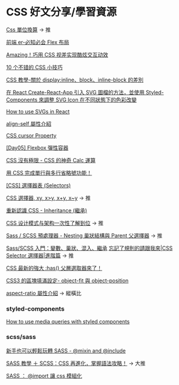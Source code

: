 # CSS 好文分享/學習資源

[Css 單位換算](https://ithelp.ithome.com.tw/articles/10222932) -> 推

[前端 er-必知必会 Flex 布局](https://juejin.cn/post/7085354502148063262#heading-7)

[Amazing！巧用 CSS 视差实现酷炫交互动效](https://juejin.cn/post/7087766484587380767)

[10 个不错的 CSS 小技巧](https://juejin.cn/post/7089997204252786702)

[CSS 教學-關於 display:inline、block、inline-block 的差別](https://ytclion.medium.com/css%E6%95%99%E5%AD%B8-%E9%97%9C%E6%96%BCdisplay-inline-inline-block-block%E7%9A%84%E5%B7%AE%E5%88%A5-1034f38eda82)

[在 React Create-React-App 引入 SVG 圖檔的方法，並使用 Styled-Components 來調整 SVG Icon 在不同狀態下的色彩改變](https://medium.com/itsoktomakemistakes/react-create-react-app-svg-icons-styled-component-570b4e9f07b)

[How to use SVGs in React](https://blog.logrocket.com/how-to-use-svgs-react/)

[align-self 屬性介紹](https://w3c.hexschool.com/flexbox/c3847835)

[CSS cursor Property](https://www.w3schools.com/cssref/pr_class_cursor.php)

[[Day05] Flexbox 彈性容器](https://ithelp.ithome.com.tw/articles/10238558#_=_)

[CSS 沒有極限 - CSS 的神奇 Calc 運算](https://ithelp.ithome.com.tw/articles/10130065)

[用 CSS 完成單行與多行省略號功能！](https://netivism.com.tw/blog/492)

[[CSS] 選擇器表 (Selectors)](https://ithelp.ithome.com.tw/articles/10243699)

[CSS 選擇器, xy, x>y, x+y, x~y](https://www.tpisoftware.com/tpu/articleDetails/2401) -> 推

[重新認識 CSS - Inheritance (繼承)](https://titangene.github.io/article/css-inheritance.html)

[CSS 设计模式与架构一次性了解到位](https://juejin.cn/post/7252344306190188581) -> 推

[Sass / SCSS 預處理器 - Nesting 巢狀結構與 Parent 父選擇器](https://awdr74100.github.io/2020-05-21-scss-nesting/) -> 推

[Sass/SCSS 入門：變數、巢狀、混入、繼承](https://hackmd.io/@Heidi-Liu/sass-css-preprocessor)
[忘記了規則的請跟我來|CSS Selector 選擇器|進階篇](https://medium.com/%E7%8B%97%E5%A5%B4%E5%B7%A5%E7%A8%8B%E5%B8%AB/%E5%BF%98%E8%A8%98%E4%BA%86%E8%A6%8F%E5%89%87%E7%9A%84%E8%AB%8B%E8%B7%9F%E6%88%91%E4%BE%86-css-selector-%E9%81%B8%E6%93%87%E5%99%A8-%E9%80%B2%E9%9A%8E%E7%AF%87-8383dc5da4a6) -> 推

[CSS 最新的強大 :has() 父層選取器來了！](https://www.tpisoftware.com/tpu/articleDetails/2883)

[CSS3 的區塊填滿設定- object-fit 與 object-position](https://tools.wingzero.tw/article/sn/61)

[aspect-ratio 屬性介紹](https://www.tpisoftware.com/tpu/articleDetails/2932) -> 縱橫比

### styled-components

[How to use media queries with styled components](https://jsramblings.com/how-to-use-media-queries-with-styled-components/)

### scss/sass

[新手也可以輕鬆玩轉 SASS - @mixin and @include](https://5xruby.tw/posts/play-sass-mixin-and-include)

[SASS 教學 ＋ SCSS：CSS 再進化，掌握語法攻略！](https://frankknow.com/sass-tutorial/) -> 大推

[SASS ： @import 讓 css 模組化](https://ithelp.ithome.com.tw/articles/10193891)
